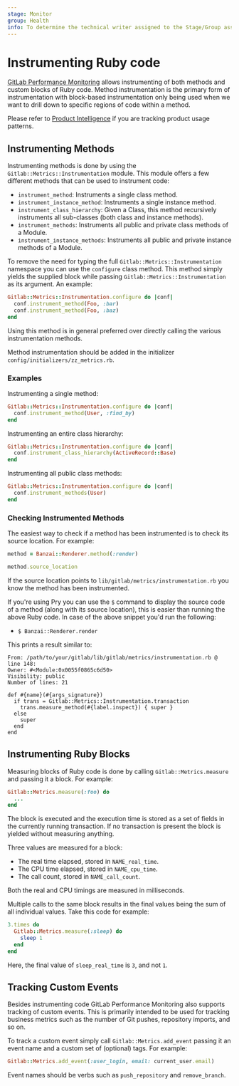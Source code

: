 ```yaml
---
stage: Monitor
group: Health
info: To determine the technical writer assigned to the Stage/Group associated with this page, see https://about.gitlab.com/handbook/engineering/ux/technical-writing/#assignments
---
```


# Instrumenting Ruby code

[GitLab Performance Monitoring](../administration/monitoring/performance/index.md) allows instrumenting of both methods and custom
blocks of Ruby code. Method instrumentation is the primary form of
instrumentation with block-based instrumentation only being used when we want to
drill down to specific regions of code within a method.

Please refer to [Product Intelligence](https://about.gitlab.com/handbook/product/product-intelligence-guide) if you are tracking product usage patterns.

## Instrumenting Methods

Instrumenting methods is done by using the `Gitlab::Metrics::Instrumentation`
module. This module offers a few different methods that can be used to
instrument code:

- `instrument_method`: Instruments a single class method.
- `instrument_instance_method`: Instruments a single instance method.
- `instrument_class_hierarchy`: Given a Class, this method recursively
  instruments all sub-classes (both class and instance methods).
- `instrument_methods`: Instruments all public and private class methods of a
  Module.
- `instrument_instance_methods`: Instruments all public and private instance
  methods of a Module.

To remove the need for typing the full `Gitlab::Metrics::Instrumentation`
namespace you can use the `configure` class method. This method simply yields
the supplied block while passing `Gitlab::Metrics::Instrumentation` as its
argument. An example:

```ruby
Gitlab::Metrics::Instrumentation.configure do |conf|
  conf.instrument_method(Foo, :bar)
  conf.instrument_method(Foo, :baz)
end
```

Using this method is in general preferred over directly calling the various
instrumentation methods.

Method instrumentation should be added in the initializer
`config/initializers/zz_metrics.rb`.

### Examples

Instrumenting a single method:

```ruby
Gitlab::Metrics::Instrumentation.configure do |conf|
  conf.instrument_method(User, :find_by)
end
```

Instrumenting an entire class hierarchy:

```ruby
Gitlab::Metrics::Instrumentation.configure do |conf|
  conf.instrument_class_hierarchy(ActiveRecord::Base)
end
```

Instrumenting all public class methods:

```ruby
Gitlab::Metrics::Instrumentation.configure do |conf|
  conf.instrument_methods(User)
end
```

### Checking Instrumented Methods

The easiest way to check if a method has been instrumented is to check its
source location. For example:

```ruby
method = Banzai::Renderer.method(:render)

method.source_location
```

If the source location points to `lib/gitlab/metrics/instrumentation.rb` you
know the method has been instrumented.

If you're using Pry you can use the `$` command to display the source code of a
method (along with its source location), this is easier than running the above
Ruby code. In case of the above snippet you'd run the following:

- `$ Banzai::Renderer.render`

This prints a result similar to:

```plaintext
From: /path/to/your/gitlab/lib/gitlab/metrics/instrumentation.rb @ line 148:
Owner: #<Module:0x0055f0865c6d50>
Visibility: public
Number of lines: 21

def #{name}(#{args_signature})
  if trans = Gitlab::Metrics::Instrumentation.transaction
    trans.measure_method(#{label.inspect}) { super }
  else
    super
  end
end
```

## Instrumenting Ruby Blocks

Measuring blocks of Ruby code is done by calling `Gitlab::Metrics.measure` and
passing it a block. For example:

```ruby
Gitlab::Metrics.measure(:foo) do
  ...
end
```

The block is executed and the execution time is stored as a set of fields in the
currently running transaction. If no transaction is present the block is yielded
without measuring anything.

Three values are measured for a block:

- The real time elapsed, stored in `NAME_real_time`.
- The CPU time elapsed, stored in `NAME_cpu_time`.
- The call count, stored in `NAME_call_count`.

Both the real and CPU timings are measured in milliseconds.

Multiple calls to the same block results in the final values being the sum
of all individual values. Take this code for example:

```ruby
3.times do
  Gitlab::Metrics.measure(:sleep) do
    sleep 1
  end
end
```

Here, the final value of `sleep_real_time` is `3`, and not `1`.

## Tracking Custom Events

Besides instrumenting code GitLab Performance Monitoring also supports tracking
of custom events. This is primarily intended to be used for tracking business
metrics such as the number of Git pushes, repository imports, and so on.

To track a custom event simply call `Gitlab::Metrics.add_event` passing it an
event name and a custom set of (optional) tags. For example:

```ruby
Gitlab::Metrics.add_event(:user_login, email: current_user.email)
```

Event names should be verbs such as `push_repository` and `remove_branch`.
